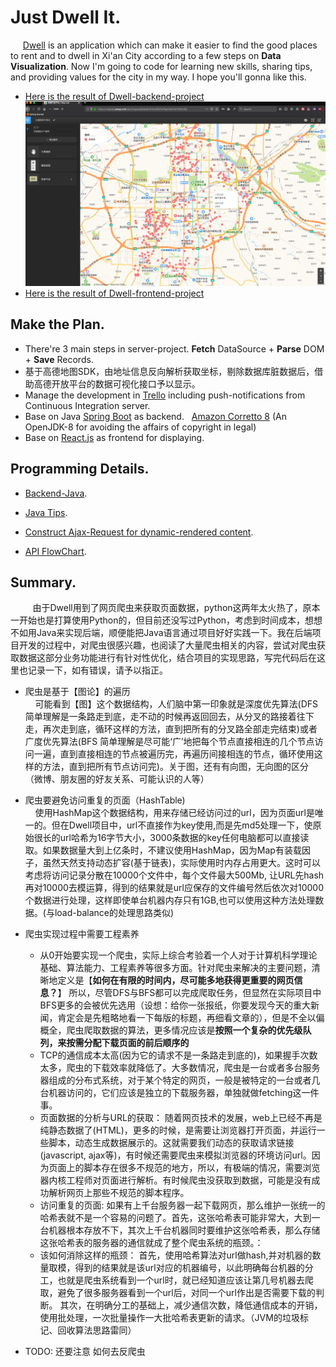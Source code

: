 # Just Dwell It.  
&nbsp;&nbsp;&nbsp;&nbsp; [Dwell](https://maplab.amap.com/share/mapv/6e87616c893ffa79aa1a8c431f552c55) is an application which can make it easier to find the good places to rent and to dwell in Xi'an City according to a few steps on <b>Data Visualization</b>. Now I'm going to code for learning new skills, sharing tips, and providing values for the city in my way. I hope you'll gonna like this.  

+ [Here is the result of Dwell-backend-project](https://maplab.amap.com/share/mapv/6e87616c893ffa79aa1a8c431f552c55)
![](resource/AMAP-SDK.png)
+ [Here is the result of Dwell-frontend-project]()

## Make the Plan.   
+ There're 3 main steps in server-project. <b>Fetch</b> DataSource + <b>Parse</b>  DOM + <b>Save</b> Records.  
+ 基于高德地图SDK，由地址信息反向解析获取坐标，剔除数据库脏数据后，借助高德开放平台的数据可视化接口予以显示。  
+ Manage the development in [Trello](https://trello.com)  including push-notifications from Continuous Integration server.
+ Base on Java [Spring Boot](https://spring.io/projects/spring-boot) as backend. &nbsp; [Amazon Corretto 8](https://aws.amazon.com/blogs/opensource/amazon-corretto-no-cost-distribution-openjdk-long-term-support/)  (An OpenJDK-8 for avoiding the affairs of copyright in legal)  
+ Base on [React.js](https://reactjs.org/) as frontend for displaying.  


## Programming Details.  
+ [Backend-Java](Backend.md). 

+ [Java Tips](Tips.md).

+ [Construct Ajax-Request for dynamic-rendered content](Ajax.md).  

+ [API FlowChart](API.md).  




## Summary.
&nbsp;&nbsp;&nbsp;&nbsp;&nbsp;&nbsp;&nbsp;&nbsp; 由于Dwell用到了网页爬虫来获取页面数据，python这两年太火热了，原本一开始也是打算使用Python的，但目前还没写过Python，考虑到时间成本，想想不如用Java来实现后端，顺便能把Java语言通过项目好好实践一下。我在后端项目开发的过程中，对爬虫很感兴趣，也阅读了大量爬虫相关的内容，尝试对爬虫获取数据这部分业务功能进行有针对性优化，结合项目的实现思路，写完代码后在这里也记录一下，如有错误，请予以指正。

+ 爬虫是基于【图论】的遍历  
&nbsp;&nbsp;&nbsp;&nbsp;可能看到【图】这个数据结构，人们脑中第一印象就是深度优先算法(DFS 简单理解是一条路走到底，走不动的时候再返回回去，从分叉的路接着往下走，再次走到底，循环这样的方法，直到把所有的分叉路全部走完结束)或者广度优先算法(BFS 简单理解是尽可能‘广’地把每个节点直接相连的几个节点访问一遍，直到直接相连的节点被遍历完，再遍历间接相连的节点，循环使用这样的方法，直到把所有节点访问完)。关于图，还有有向图，无向图的区分（微博、朋友圈的好友关系、可能认识的人等）<p>
+ 爬虫要避免访问重复的页面（HashTable)  
&nbsp;&nbsp;&nbsp;&nbsp;使用HashMap这个数据结构，用来存储已经访问过的url，因为页面url是唯一的。但在Dwell项目中，url不直接作为key使用,而是先md5处理一下，使原始很长的url哈希为16字节大小，3000条数据的key任何电脑都可以直接读取。如果数据量大到上亿条时，不建议使用HashMap，因为Map有装载因子，虽然天然支持动态扩容(基于链表)，实际使用时内存占用更大。这时可以考虑将访问记录分散在10000个文件中，每个文件最大500Mb, 让URL先hash再对10000去模运算，得到的结果就是url应保存的文件编号然后依次对10000个数据进行处理，这样即使单台机器内存只有1GB,也可以使用这种方法处理数据。(与load-balance的处理思路类似)<p>
+ 爬虫实现过程中需要工程素养  
    -  从0开始要实现一个爬虫，实际上综合考验着一个人对于计算机科学理论基础、算法能力、工程素养等很多方面。针对爬虫来解决的主要问题，清晰地定义是【<b>如何在有限的时间内，尽可能多地获得更重要的网页信息？</b>】 所以，尽管DFS与BFS都可以完成爬取任务，但显然在实际项目中BFS更多的会被优先选用（设想：给你一张报纸，你要发现今天的重大新闻，肯定会是先粗略地看一下每版的标题，再细看文章的），但是不全以偏概全，爬虫爬取数据的算法，更多情况应该是<b>按照一个复杂的优先级队列，来按需分配下载页面的前后顺序的</b>
    -  TCP的通信成本太高(因为它的请求不是一条路走到底的)，如果握手次数太多，爬虫的下载效率就降低了。大多数情况，爬虫是一台或者多台服务器组成的分布式系统，对于某个特定的网页，一般是被特定的一台或者几台机器访问的，它们应该是独立的下载服务器，单独就做fetching这一件事。
    -  页面数据的分析与URL的获取： 随着网页技术的发展，web上已经不再是纯静态数据了(HTML)，更多的时候，是需要让浏览器打开页面，并运行一些脚本，动态生成数据展示的。这就需要我们动态的获取请求链接(javascript, ajax等)，有时候还需要爬虫来模拟浏览器的环境访问url。因为页面上的脚本存在很多不规范的地方，所以，有极端的情况，需要浏览器内核工程师对页面进行解析。有时候爬虫没获取到数据，可能是没有成功解析网页上那些不规范的脚本程序。
    -  访问重复的页面: 如果有上千台服务器一起下载网页，那么维护一张统一的哈希表就不是一个容易的问题了。首先，这张哈希表可能非常大，大到一台机器根本存放不下，其次上千台机器同时要维护这张哈希表，那么存储这张哈希表的服务器的通信就成了整个爬虫系统的瓶颈。：
    -  该如何消除这样的瓶颈： 首先，使用哈希算法对url做hash,并对机器的数量取模，得到的结果就是该url对应的机器编号，以此明确每台机器的分工，也就是爬虫系统看到一个url时，就已经知道应该让第几号机器去爬取，避免了很多服务器看到一个url后，对同一个url作出是否需要下载的判断。 其次，在明确分工的基础上，减少通信次数，降低通信成本的开销，使用批处理，一次批量操作一大批哈希表更新的请求。（JVM的垃圾标记、回收算法思路雷同）  

+ TODO: 还要注意 如何去反爬虫

